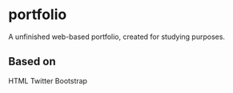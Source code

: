 # portfolio

A unfinished web-based portfolio, created for studying purposes. 

## Based on

HTML
Twitter Bootstrap
